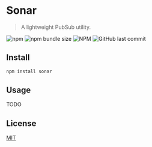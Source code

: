 # Sonar

> A lightweight PubSub utility.

![npm](https://img.shields.io/npm/v/@devinle/sonar.svg)
![npm bundle size](https://img.shields.io/bundlephobia/minzip/@devinle/sonar.svg)
![NPM](https://img.shields.io/npm/l/@devinle/sonar.svg)
![GitHub last commit](https://img.shields.io/github/last-commit/devinle/sonar.svg)

## Install

```bash
npm install sonar
```

## Usage

TODO

## License

[MIT](http://vjpr.mit-license.org)
